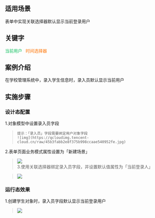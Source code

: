 ## 适用场景

表单中实现关联选择器默认显示当前登录用户

## 关键字

<font color ="#0abf5b">当前用户&nbsp;&nbsp;</font>
<font color ="#ff7200">时间选择器</font>

## 案例介绍

在学校管理系统中，录入学生信息时，录入员默认显示当前用户

## 实施步骤

### 设计态配置

1.对象模型中设置录入员字段

>     提示：「录入员」字段需要绑定用户对象字段
>     ![img](https://qcloudimg.tencent-cloud.cn/raw/45b3fabb2e8f375b998ccaae540952fe.jpg)
2.表单页面业务模式属性设置为「新建场景」

> <img src="https://qcloudimg.tencent-cloud.cn/raw/52ef9558347697e7fce1564562d22ec3.jpg"></img>
3.使用关联选择器绑定录入员字段，并设置默认值属性为「当前登录人」

> <img src="https://qcloudimg.tencent-cloud.cn/raw/19d0afd154c9d11dfc3f10cbdddd7f9b.jpg"></img>
### 运行态效果

1.创建学生对象时，录入员字段默认显示当前登录用户

> <img src="https://qcloudimg.tencent-cloud.cn/raw/bd49162145cd9f2518a35668e383a3e3.jpg"></img>
